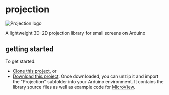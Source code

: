# projection
![Projection logo](https://coeurdecode.files.wordpress.com/2015/04/apl_logo-e1430089140768.png)

A lightweight 3D-2D projection library for small screens on Arduino

## getting started
To get started:
* [Clone this project](github-mac://openRepo/https://github.com/menehune23/projection), or
* [Download this project](https://github.com/menehune23/projection/archive/master.zip). Once downloaded, you can unzip it and import the "Projection" subfolder into your Arduino environment. It contains the library source files as well as example code for [MicroView](http://sfe.io/p12923).
